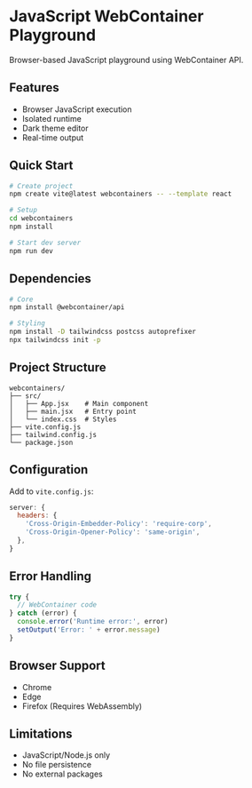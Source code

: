 # JavaScript WebContainer Playground

Browser-based JavaScript playground using WebContainer API.

## Features
- Browser JavaScript execution
- Isolated runtime
- Dark theme editor
- Real-time output

## Quick Start
```bash
# Create project
npm create vite@latest webcontainers -- --template react

# Setup
cd webcontainers
npm install

# Start dev server
npm run dev
```

## Dependencies
```bash
# Core
npm install @webcontainer/api

# Styling
npm install -D tailwindcss postcss autoprefixer
npx tailwindcss init -p
```

## Project Structure
```
webcontainers/
├── src/
│   ├── App.jsx    # Main component
│   ├── main.jsx   # Entry point
│   └── index.css  # Styles
├── vite.config.js
├── tailwind.config.js
└── package.json
```

## Configuration
Add to `vite.config.js`:
```js
server: {
  headers: {
    'Cross-Origin-Embedder-Policy': 'require-corp',
    'Cross-Origin-Opener-Policy': 'same-origin',
  },
}
```

## Error Handling
```js
try {
  // WebContainer code
} catch (error) {
  console.error('Runtime error:', error)
  setOutput('Error: ' + error.message)
}
```

## Browser Support
- Chrome
- Edge
- Firefox
(Requires WebAssembly)

## Limitations
- JavaScript/Node.js only
- No file persistence
- No external packages
